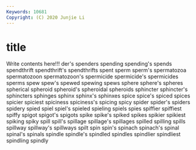 ```yaml
---
Keywords: 10681
Copyright: (C) 2020 Junjie Li
---
```


# title

Write contents here!!!
der's 
spenders 
spending 
spending's 
spends 
spendthrift 
spendthrift's 
spendthrifts 
spent
sperm 
sperm's 
spermatozoa 
spermatozoon 
spermatozoon's 
spermicide 
spermicide's 
spermicides 
sperms 
spew
spew's 
spewed 
spewing 
spews 
sphere 
sphere's 
spheres 
spherical 
spheroid 
spheroid's
spheroidal 
spheroids 
sphincter 
sphincter's 
sphincters 
sphinges 
sphinx 
sphinx's 
sphinxes 
spice
spice's 
spiced 
spices 
spicier 
spiciest 
spiciness 
spiciness's 
spicing 
spicy 
spider
spider's 
spiders 
spidery 
spied 
spiel 
spiel's 
spieled 
spieling 
spiels 
spies
spiffier 
spiffiest 
spiffy 
spigot 
spigot's 
spigots 
spike 
spike's 
spiked 
spikes
spikier 
spikiest 
spiking 
spiky 
spill 
spill's 
spillage 
spillage's 
spillages 
spilled
spilling 
spills 
spillway 
spillway's 
spillways 
spilt 
spin 
spin's 
spinach 
spinach's
spinal 
spinal's 
spinals 
spindle 
spindle's 
spindled 
spindles 
spindlier 
spindliest 
spindling
spindly 
